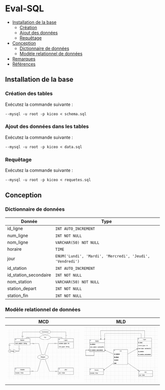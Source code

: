 # Eval-SQL

- [Installation de la base](#installation-de-la-base)
  - [Création](#création)
  - [Ajout des données](#ajout-des-données)
  - [Requêtage](#requêtage)
- [Conception](#conception)
  - [Dictionnaire de données](#dictionnaire-de-données)
  - [Modèle relationnel de données](#modèle-relationnel-de-données)
- [Remarques](#remarques)
- [Références](#références)

## Installation de la base

### Création des tables
Exécutez la commande suivante :
```p
--mysql -u root -p kiceo < schema.sql
```

### Ajout des données dans les tables
Exécutez la commande suivante :
```p
--mysql -u root -p kiceo < data.sql
```

### Requêtage
Exécutez la commande suivante :
```p
--mysql -u root -p kiceo < requetes.sql
```

## Conception

### Dictionnaire de données

| Donnée | Type |
|-----------|-----------|
| id_ligne  | ```INT AUTO_INCREMENT``` |
| num_ligne | ```INT NOT NULL``` |
| nom_ligne | ```VARCHAR(50) NOT NULL```  |
| horaire | ```TIME``` |
| jour | ```ENUM('Lundi', 'Mardi', 'Mercredi', 'Jeudi', 'Vendredi')``` |
| id_station | ```INT AUTO_INCREMENT``` |
| id_station_secondaire | ```INT NOT NULL``` |
| nom_station | ```VARCHAR(50) NOT NULL``` |
| station_depart | ```INT NOT NULL``` |
| station_fin | ```INT NOT NULL``` |

### Modèle relationnel de données

| MCD | MLD |
|-----------|-----------|
| ![MCD](https://github.com/HugoGapaillart/Eval-SQL/blob/main/MCD%20MLD/MCD.png) | ![MLD](https://github.com/HugoGapaillart/Eval-SQL/blob/main/MCD%20MLD/MLD.png) |

